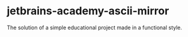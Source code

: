 # jetbrains-academy-ascii-mirror
The solution of a simple educational project made in a functional style.
